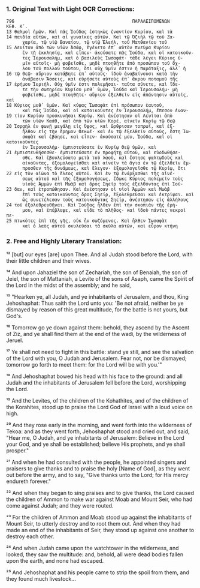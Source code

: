 ### 1. Original Text with Light OCR Corrections:

```
796                                            ΠΑΡΑΛΕΙΠΟΜΕΝΩΝ                                 ΚΕΦ. Κʹ.
13 θαλμοὶ ἡμῶν. Καὶ πᾶς Ἰούδας ἑστηκὼς ἐναντίον Κυρίου, καὶ τὰ
14 παιδία αὐτῶν, καὶ αἱ γυναῖκες αὐτῶν. Καὶ τῷ Ὀζιὴλ τῷ τοῦ Ζα-
      χαρία, τῷ υἱῷ Βαναίου, τῷ υἱῷ Ἐλεήλ, τοῦ Ματθανίου τοῦ
15 Λευίτου ἀπὸ τῶν υἱῶν Ἀσάφ, ἐγένετο ἐπ᾿ αὐτὸν πνεῦμα Κυρίου
      ἐν τῇ ἐκκλησίᾳ, καὶ εἶπεν· ἀκούσατε πᾶς Ἰούδα, καὶ οἱ κατοικοῦν-
      τες Ἱερουσαλήμ, καὶ ὁ βασιλεὺς Ἰωσαφάτ· τάδε λέγει Κύριος ὑ-
      μῖν αὐτοῖς· μὴ φοβεῖσθε, μηδὲ πτοηθῆτε ἀπὸ προσώπου τοῦ ὄχ-
      λου τοῦ πολλοῦ τούτου, ὅτι οὐχ ὑμῖν ἐστιν ἡ παράταξις, ἀλλ᾿ ἡ
16 τῷ Θεῷ· αὔριον κατάβητε ἐπ᾿ αὐτούς· ἰδοὺ ἀναβαίνουσι κατὰ τὴν
      ἀνάβασιν Ἄσσεις, καὶ εὑρήσετε αὐτοὺς ἐπ᾿ ἄκρου ποταμοῦ τῆς
17 ἐρήμου Ἰεριήλ. Οὐχ ὑμῖν ἐστι πολεμῆσαι· ταῦτα σύνετε, καὶ ἴδε-
      τε τὴν σωτηρίαν Κυρίου μεθ᾿ ὑμῶν, Ἰούδα καὶ Ἱερουσαλήμ· μὴ
      φοβεῖσθε, μηδὲ πτοηθῆτε· αὔριον ἐξελθεῖν εἰς ἀπάντησιν αὐτοῖς, καὶ
18 Κύριος μεθ᾿ ὑμῶν. Καὶ κύψας Ἰωσαφὰτ ἐπὶ πρόσωπον ἑαυτοῦ,
      καὶ πᾶς Ἰούδα, καὶ οἱ κατοικοῦντες ἐν Ἱερουσαλήμ, ἔπεσον ἐναν-
19 τίον Κυρίου προσκυνῆσαι Κυρίῳ. Καὶ ἀνέστησαν οἱ Λευῖται ἀπὸ
      τῶν υἱῶν Καάθ, καὶ ἀπὸ τῶν υἱῶν Κορέ, αἰνεῖν Κυρίῳ τῷ Θεῷ
20 Ἰσραὴλ ἐν φωνῇ μεγάλῃ εἰς ὕψος, καὶ ὤρθρισαν τοπρωΐ, καὶ ἐξ-
      ἦλθον εἰς τὴν ἔρημον Θεκωέ· καὶ ἐν τῷ ἐξελθεῖν αὐτούς, ἔστη Ἰω-
      σαφὰτ καὶ ἐβόησε, καὶ εἶπεν· ἀκούσατέ μου, Ἰούδα, καὶ οἱ κατοικοῦντες
      ἐν Ἱερουσαλήμ· ἐμπιστεύσατε ἐν Κυρίῳ Θεῷ ὑμῶν, καὶ
21 ἐμπιστευθήσεσθε· ἐμπιστεύσατε ἐν προφήτῃ αὐτοῦ, καὶ εὐοδωθήσε-
      σθε. Καὶ ἐβουλεύσατο μετὰ τοῦ λαοῦ, καὶ ἔστησε ψαλτῳδοὺς καὶ
      αἰνοῦντας, ἐξομολογεῖσθαι καὶ αἰνεῖν τὰ ἅγια ἐν τῷ ἐξελθεῖν ἔμ-
      προσθεν τῆς δυνάμεως, καὶ ἔλεγον· ἐξομολογεῖσθε τῷ Κυρίῳ, ὅτι
22 εἰς τὸν αἰῶνα τὸ ἔλεος αὐτοῦ. Καὶ ἐν τῷ ἐνάρξασθαι τῆς αἰνέ-
      σεως αὐτοῦ καὶ τῆς ἐξομολογήσεως, ἔδωκε Κύριος πολεμεῖν τοὺς
      υἱοὺς Ἀμμὼν ἐπὶ Μωὰβ καὶ ὄρος Σηείρ τοὺς ἐξελθόντας ἐπὶ Ἰού-
23 δαν, καὶ ἐτροπώθησαν. Καὶ ἀνέστησαν οἱ υἱοὶ Ἀμμὼν καὶ Μωὰβ
      ἐπὶ τοὺς κατοικοῦντας ὄρος Σηείρ, ἐξολεθρεῦσαι καὶ ἐκτρῖψαι. καὶ
      ὡς συνετέλεσαν τοὺς κατοικοῦντας Σηείρ, ἀνέστησαν εἰς ἀλλήλους
24 τοῦ ἐξολεθρευθῆναι. Καὶ Ἰούδας ἦλθεν ἐπὶ τὴν σκοπιὰν τῆς ἐρή-
      μου, καὶ ἐπέβλεψε, καὶ εἶδε τὸ πλῆθος· καὶ ἰδοὺ πάντες νεκροὶ πε-
25 πτωκότες ἐπὶ τῆς γῆς, οὐκ ἦν σωζόμενος. Καὶ ἦλθεν Ἰωσαφὰτ
      καὶ ὁ λαὸς αὐτοῦ σκυλεῦσαι τὰ σκῦλα αὐτῶν, καὶ εὗρον κτήνη
```

### 2. Free and Highly Literary Translation:

¹³ [but] our eyes [are] upon Thee. And all Judah stood before the Lord, with their little children and their wives.

¹⁴ And upon Jahaziel the son of Zechariah, the son of Benaiah, the son of Jeiel, the son of Mattaniah, a Levite of the sons of Asaph, came the Spirit of the Lord in the midst of the assembly; and he said,

¹⁵ "Hearken ye, all Judah, and ye inhabitants of Jerusalem, and thou, King Jehoshaphat: Thus saith the Lord unto you: 'Be not afraid, neither be ye dismayed by reason of this great multitude, for the battle is not yours, but God's.

¹⁶ Tomorrow go ye down against them: behold, they ascend by the Ascent of Ziz, and ye shall find them at the end of the wadi, by the wilderness of Jeruel.

¹⁷ Ye shall not need to fight in this battle: stand ye still, and see the salvation of the Lord with you, O Judah and Jerusalem. Fear not, nor be dismayed; tomorrow go forth to meet them: for the Lord will be with you.'"

¹⁸ And Jehoshaphat bowed his head with his face to the ground: and all Judah and the inhabitants of Jerusalem fell before the Lord, worshipping the Lord.

¹⁹ And the Levites, of the children of the Kohathites, and of the children of the Korahites, stood up to praise the Lord God of Israel with a loud voice on high.

²⁰ And they rose early in the morning, and went forth into the wilderness of Tekoa: and as they went forth, Jehoshaphat stood and cried out, and said, "Hear me, O Judah, and ye inhabitants of Jerusalem: Believe in the Lord your God, and ye shall be established; believe His prophets, and ye shall prosper."

²¹ And when he had consulted with the people, he appointed singers and praisers to give thanks and to praise the holy [Name of God], as they went out before the army, and to say, "Give thanks unto the Lord; for His mercy endureth forever."

²² And when they began to sing praises and to give thanks, the Lord caused the children of Ammon to make war against Moab and Mount Seir, who had come against Judah; and they were routed.

²³ For the children of Ammon and Moab stood up against the inhabitants of Mount Seir, to utterly destroy and to root them out. And when they had made an end of the inhabitants of Seir, they stood up against one another to destroy each other.

²⁴ And when Judah came upon the watchtower in the wilderness, and looked, they saw the multitude: and, behold, all were dead bodies fallen upon the earth, and none had escaped.

²⁵ And Jehoshaphat and his people came to strip the spoil from them, and they found much livestock...